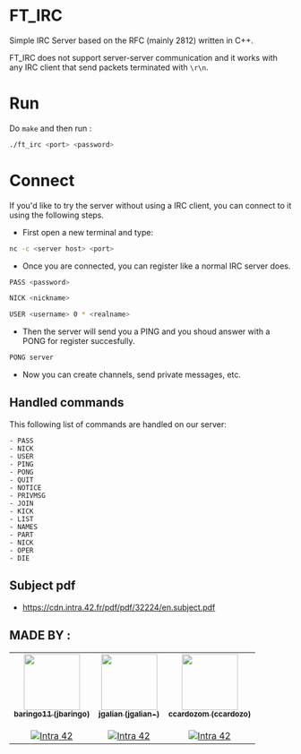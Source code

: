 # FT_IRC

Simple IRC Server based on the RFC (mainly 2812) written in C++.

FT_IRC does not support server-server communication and it works with any IRC client that send packets terminated with `\r\n`.

# Run

Do `make` and then run :

```bash
./ft_irc <port> <password>
```

# Connect

If you'd like to try the server without using a IRC client, you can connect to it using the following steps.

- First open a new terminal and type:
```bash
nc -c <server host> <port>
```
- Once you are connected, you can register like a normal IRC server does.
```bash
PASS <password>
```
```bash
NICK <nickname>
```
```bash
USER <username> 0 * <realname>
```

- Then the server will send you a PING and you shoud answer with a PONG for register succesfully.
```bash
PONG server
```

- Now you can create channels, send private messages, etc.

## Handled commands

This following list of commands are handled on our server:

```
- PASS
- NICK
- USER
- PING
- PONG
- QUIT
- NOTICE
- PRIVMSG
- JOIN
- KICK
- LIST
- NAMES
- PART
- NICK
- OPER
- DIE
```

## Subject pdf
- https://cdn.intra.42.fr/pdf/pdf/32224/en.subject.pdf

## MADE BY :

<!-- ALL-CONTRIBUTORS-LIST:START - Do not remove or modify this section -->
<!-- prettier-ignore-start -->
<!-- markdownlint-disable -->
<table>
  <tr>
    <td align="center"><a href="https://github.com/baringo11/"><img src="https://avatars.githubusercontent.com/u/57132782?s=400&v=4" width="100px;" alt=""/><br /><sub><b>baringo11 (jbaringo)</b></sub></a><br /> <br /><a href="https://profile.intra.42.fr/users/jbaringo" title="Intra 42"><img src="https://img.shields.io/badge/Madrid-FFFFFF?style=plastic&logo=42&logoColor=000000" alt="Intra 42"/></a></td>
    <td align="center"><a href="https://github.com/jgalian/"><img src="https://avatars.githubusercontent.com/u/62511524?v=4" width="100px;" alt=""/><br /><sub><b>jgalian (jgalian-)</b></sub></a><br /> <br /><a href="https://profile.intra.42.fr/users/jgalian-" title="Intra 42"><img src="https://img.shields.io/badge/Madrid-FFFFFF?style=plastic&logo=42&logoColor=000000" alt="Intra 42"/></a></td>
    <td align="center"><a href="https://github.com/ccardozom/"><img src="https://avatars.githubusercontent.com/u/54796906?v=4" width="100px;" alt=""/><br /><sub><b>ccardozom (ccardozo)</b></sub></a><br /> <br /><a href="https://profile.intra.42.fr/users/ccardozo" title="Intra 42"><img src="https://img.shields.io/badge/Madrid-FFFFFF?style=plastic&logo=42&logoColor=000000" alt="Intra 42"/></a></td>
  </tr>
</table>
<!-- markdownlint-restore -->
<!-- prettier-ignore-end -->
<!-- ALL-CONTRIBUTORS-LIST:END -->

